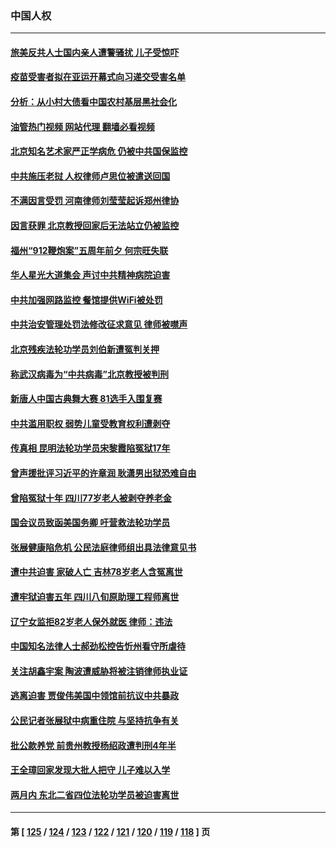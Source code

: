 ### 中国人权
---
#### [旅美反共人士国内亲人遭警骚扰 儿子受惊吓](../../pages/ncid278/n14075238.md?09190445) 
#### [疫苗受害者拟在亚运开幕式向习递交受害名单](../../pages/ncid278/n14074920.md?09190445) 
#### [分析：从小村大债看中国农村基层黑社会化](../../pages/ncid278/n14074789.md?09190445) 
#### [油管热门视频 网站代理 翻墙必看视频](http://138.2.39.72:81/youtube.html?epic-marker?09190445)
#### [北京知名艺术家严正学病危 仍被中共国保监控](../../pages/ncid278/n14074712.md?09190445) 
#### [中共施压老挝 人权律师卢思位被遣送回国](../../pages/ncid278/n14074014.md?09190445) 
#### [不满因言受罚 河南律师刘莹莹起诉郑州律协](../../pages/ncid278/n14073445.md?09190445) 
#### [因言获罪 北京教授回家后无法站立仍被监控](../../pages/ncid278/n14072705.md?09190445) 
#### [福州“912鞭炮案”五周年前夕 何宗旺失联](../../pages/ncid278/n14071786.md?09190445) 
#### [华人星光大道集会 声讨中共精神病院迫害](../../pages/ncid278/n14071782.md?09190445) 
#### [中共加强网路监控 餐馆提供WiFi被处罚](../../pages/ncid278/n14071345.md?09190445) 
#### [中共治安管理处罚法修改征求意见 律师被噤声](../../pages/ncid278/n14070976.md?09190445) 
#### [北京残疾法轮功学员刘伯新遭冤判关押](../../pages/ncid278/n14069619.md?09190445) 
#### [称武汉病毒为“中共病毒”北京教授被判刑](../../pages/ncid278/n14070053.md?09190445) 
#### [新唐人中国古典舞大赛 81选手入围复赛](../../pages/ncid278/n14069975.md?09190445) 
#### [中共滥用职权 弱势儿童受教育权利遭剥夺](../../pages/ncid278/n14069848.md?09190445) 
#### [传真相 昆明法轮功学员宋黎霞陷冤狱17年](../../pages/ncid278/n14069020.md?09190445) 
#### [曾声援批评习近平的许章润 耿潇男出狱恐难自由](../../pages/ncid278/n14069648.md?09190445) 
#### [曾陷冤狱十年 四川77岁老人被剥夺养老金](../../pages/ncid278/n14068260.md?09190445) 
#### [国会议员致函美国务卿 吁营救法轮功学员](../../pages/ncid278/n14068427.md?09190445) 
#### [张展健康陷危机 公民法庭律师组出具法律意见书](../../pages/ncid278/n14068363.md?09190445) 
#### [遭中共迫害 家破人亡 吉林78岁老人含冤离世](../../pages/ncid278/n14066833.md?09190445) 
#### [遭牢狱迫害五年 四川八旬原助理工程师离世](../../pages/ncid278/n14066297.md?09190445) 
#### [辽宁女监拒82岁老人保外就医 律师：违法](../../pages/ncid278/n14065881.md?09190445) 
#### [中国知名法律人士郝劲松控告忻州看守所虐待](../../pages/ncid278/n14065877.md?09190445) 
#### [关注胡鑫宇案 陶波遭威胁将被注销律师执业证](../../pages/ncid278/n14065596.md?09190445) 
#### [逃离迫害 贾俊伟美国中领馆前抗议中共暴政](../../pages/ncid278/n14065504.md?09190445) 
#### [公民记者张展狱中病重住院 与坚持抗争有关](../../pages/ncid278/n14065221.md?09190445) 
#### [批公款养党 前贵州教授杨绍政遭判刑4年半](../../pages/ncid278/n14064553.md?09190445) 
#### [王全璋回家发现大批人把守 儿子难以入学](../../pages/ncid278/n14064364.md?09190445) 
#### [两月内 东北二省四位法轮功学员被迫害离世](../../pages/ncid278/n14063270.md?09190445) 

---
#### 第 [ [125](./125.md?09190445) / [124](./124.md?09190445) / [123](./123.md?09190445) / [122](./122.md?09190445) / [121](./121.md?09190445) / [120](./120.md?09190445) / [119](./119.md?09190445) / [118](./118.md?09190445) ] 页
